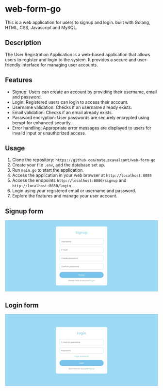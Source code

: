 # web-form-go
This is a web application for users to signup and login. built with Golang, HTML, CSS, Javascript and MySQL.

## Description

The User Registration Application is a web-based application that allows users to register and login to the system. It provides a secure and user-friendly interface for managing user accounts.

## Features

- Signup: Users can create an account by providing their username, email and password.
- Login: Registered users can login to access their account.
- Username validation: Checks if an username already exists.
- Email validation: Checks if an email already exists.
- Password encryption: User passwords are securely encrypted using bcrypt for enhanced security.
- Error handling: Appropriate error messages are displayed to users for invalid input or unauthorized access.

## Usage
1. Clone the repository: ```https://github.com/mateuscavalcant/web-form-go```
2. Create your file `.env`, add the database set up.
3. Run ```main.go``` to start the application.
4. Access the application in your web browser at `http://localhost:8080`
5. Access the endpoints `http://localhost:8080/signup` and `http://localhost:8080/login`
6. Login using your registered email or username and password.
7. Explore the features and manage your user account.


## Signup form
![signup](https://github.com/mateuscavalcant/web-form-go/blob/main/screenshots/signup_form.jpeg?raw=true)

## Login form
![login](https://github.com/mateuscavalcant/web-form-go/blob/main/screenshots/login_form.jpeg?raw=true)



